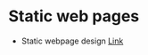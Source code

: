 # Static web pages 
-  Static webpage design [Link](https://github.com/gowthamdongari/Full-stack-boot-camp/tree/master/Static-web-design)
 